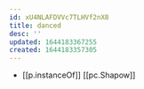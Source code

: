 ```yaml
---
id: xU4NLAFDVVc7TLHVf2nX8
title: danced
desc: ''
updated: 1644183367255
created: 1644183357305
---
```


- [[p.instanceOf]] [[pc.Shapow]]
